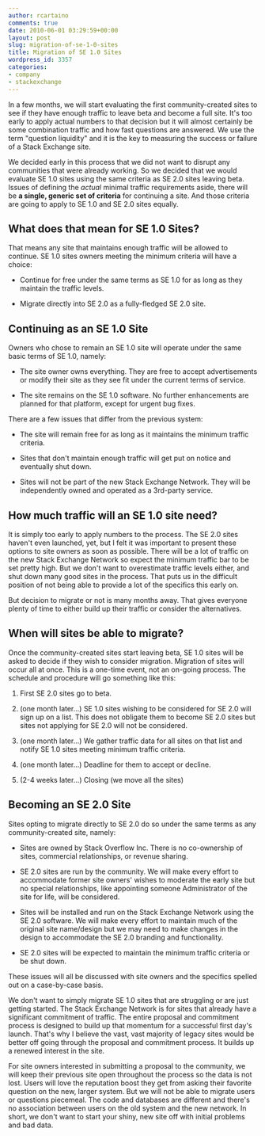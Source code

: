 ```yaml
---
author: rcartaino
comments: true
date: 2010-06-01 03:29:59+00:00
layout: post
slug: migration-of-se-1-0-sites
title: Migration of SE 1.0 Sites
wordpress_id: 3357
categories:
- company
- stackexchange
---
```


In a few months, we will start evaluating the first community-created sites to see if they have enough traffic to leave beta and become a full site. It's too early to apply actual numbers to that decision but it will almost certainly be some combination traffic and how fast questions are answered. We use the term "question liquidity" and it is the key to measuring the success or failure of a Stack Exchange site.

We decided early in this process that we did not want to disrupt any communities that were already working. So we decided that we would evaluate SE 1.0 sites using the same criteria as SE 2.0 sites leaving beta. Issues of defining the _actual_ minimal traffic requirements aside, there will be **a single, generic set of criteria** for continuing a site. And those criteria are going to apply to SE 1.0 and SE 2.0 sites equally.


## What does that mean for SE 1.0 Sites?


That means any site that maintains enough traffic will be allowed to continue. SE 1.0 sites owners meeting the minimum criteria will have a choice:



	
  * Continue for free under the same terms as SE 1.0 for as long as they maintain the traffic levels.

	
  * Migrate directly into SE 2.0 as a fully-fledged SE 2.0 site.




## Continuing as an SE 1.0 Site


Owners who chose to remain an SE 1.0 site will operate under the same basic terms of SE 1.0, namely:



	
  * The site owner owns everything. They are free to accept advertisements or modify their site as they see fit under the current terms of service.

	
  * The site remains on the SE 1.0 software. No further enhancements are planned for that platform, except for urgent bug fixes.


There are a few issues that differ from the previous system:

	
  * The site will remain free for as long as it maintains the minimum traffic criteria.

	
  * Sites that don't maintain enough traffic will get put on notice and eventually shut down.

	
  * Sites will not be part of the new Stack Exchange Network. They will be independently owned and operated as a 3rd-party service.




## How much traffic will an SE 1.0 site need?


It is simply too early to apply numbers to the process. The SE 2.0 sites haven't even launched, yet, but I felt it was important to present these options to site owners as soon as possible. There will be a lot of traffic on the new Stack Exchange Network so expect the minimum traffic bar to be set pretty high. But we don't want to overestimate traffic levels either, and shut down many good sites in the process. That puts us in the difficult position of not being able to provide a lot of the specifics this early on.

But decision to migrate or not is many months away. That gives everyone plenty of time to either build up their traffic or consider the alternatives.


## When will sites be able to migrate?


Once the community-created sites start leaving beta, SE 1.0 sites will be asked to decide if they wish to consider migration. Migration of sites will occur all at once. This is a one-time event, not an on-going process. The schedule and procedure will go something like this:



	
  1. First SE 2.0 sites go to beta.

	
  2. (one month later...) SE 1.0 sites wishing to be considered for SE 2.0 will sign up on a list. This does not obligate them to become SE 2.0 sites but sites not applying for SE 2.0 will not be considered.

	
  3. (one month later...) We gather traffic data for all sites on that list and notify SE 1.0 sites meeting minimum traffic criteria.

	
  4. (one month later...) Deadline for them to accept or decline.

	
  5. (2-4 weeks later...) Closing (we move all the sites)




## Becoming an SE 2.0 Site


Sites opting to migrate directly to SE 2.0 do so under the same terms as any community-created site, namely:



	
  * Sites are owned by Stack Overflow Inc. There is no co-ownership of sites, commercial relationships, or revenue sharing.

	
  * SE 2.0 sites are run by the community. We will make every effort to accommodate former site owners' wishes to moderate the early site but no special relationships, like appointing someone Administrator of the site for life, will be considered.

	
  * Sites will be installed and run on the Stack Exchange Network using the SE 2.0 software. We will make every effort to maintain much of the original site name/design but we may need to make changes in the design to accommodate the SE 2.0 branding and functionality.

	
  * SE 2.0 sites will be expected to maintain the minimum traffic criteria or be shut down.


These issues will all be discussed with site owners and the specifics spelled out on a case-by-case basis.

We don't want to simply migrate SE 1.0 sites that are struggling or are just getting started. The Stack Exchange Network is for sites that already have a significant commitment of traffic. The entire proposal and commitment process is designed to build up that momentum for a successful first day's launch. That's why I believe the vast, vast majority of legacy sites would be better off going through the proposal and commitment process. It builds up a renewed interest in the site.

For site owners interested in submitting a proposal to the community, we will keep their previous site open throughout the process so the data is not lost. Users will love the reputation boost they get from asking their favorite question on the new, larger system. But we will not be able to migrate users or questions piecemeal. The code and databases are different and there's no association between users on the old system and the new network. In short, we don't want to start your shiny, new site off with initial problems and bad data.
